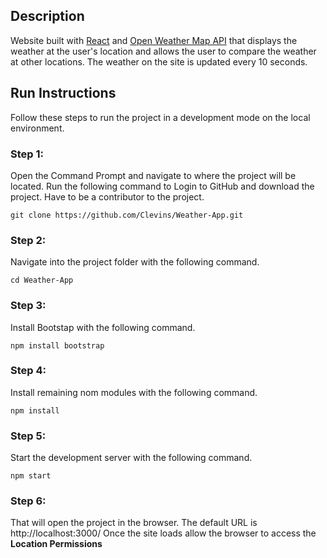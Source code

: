 
## Description

Website built with [React](https://reactjs.org/) and [Open Weather Map API](https://openweathermap.org/) that displays the weather at the user's location and allows the user to compare the weather at other locations. The weather on the site is updated every 10 seconds.

## Run Instructions
Follow these steps to run the project in a  development mode on the local environment.
### Step 1:
Open the Command Prompt and navigate to where the project will be located.
Run the following command to Login to GitHub and download the project.
Have to be a contributor to the project. 
```
git clone https://github.com/Clevins/Weather-App.git
```

### Step 2: 
Navigate into the project folder with the following command.
```
cd Weather-App
```
### Step 3: 
Install Bootstap with the following command.
```
npm install bootstrap
```

### Step 4:
Install remaining nom modules with the following command.
```
npm install
```

### Step 5:
Start the development server with the following command.
```
npm start
```

### Step 6:
That will open the project in the browser. The default URL is http://localhost:3000/
Once the site loads allow the browser to access the **Location Permissions**
